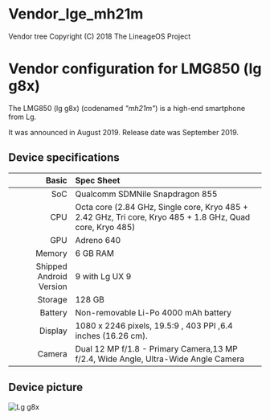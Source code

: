 # Vendor_lge_mh21m
Vendor tree 
Copyright (C) 2018 The LineageOS Project

Vendor configuration for LMG850 (lg g8x)
=========================================

The LMG850 (lg g8x) (codenamed _"mh21m"_) is a high-end smartphone from Lg.

It was announced in August 2019. Release date was September 2019.

## Device specifications

Basic   | Spec Sheet
-------:|:-------------------------
SoC     | Qualcomm SDMNile Snapdragon 855
CPU     | Octa core (2.84 GHz, Single core, Kryo 485 + 2.42 GHz, Tri core, Kryo 485 + 1.8 GHz, Quad core, Kryo 485)
GPU     | Adreno 640
Memory  | 6 GB RAM
Shipped Android Version | 9 with Lg UX 9
Storage | 128 GB
Battery | Non-removable Li-Po 4000 mAh battery
Display | 1080 x 2246 pixels, 19.5:9 , 403 PPI ,6.4 inches (16.26 cm).
Camera  | Dual  12 MP f/1.8 - Primary Camera,13 MP f/2.4, Wide Angle, Ultra-Wide Angle Camera

## Device picture

![Lg g8x](https://www.91-img.com/gallery_images_uploads/6/f/6fa879828f2b71ea2a32430b613e08da9af7551d.jpg?w=0&h=901&q=80&c=1 "black")
